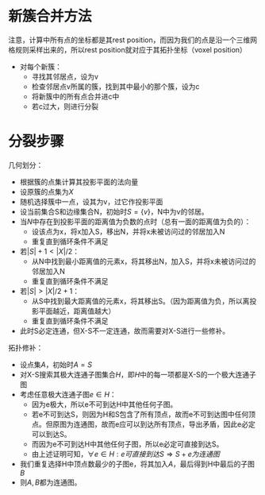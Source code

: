 # 新簇合并方法
注意，计算中所有点的坐标都是其rest position，而因为我们的点是沿一个三维网格规则采样出来的，所以rest position就对应于其拓扑坐标（voxel position）

* 对每个新簇：
  * 寻找其邻居点，设为v
  * 检查邻居点v所属的簇，找到其中最小的那个簇，设为c
  * 将新簇中的所有点合并进c中
  * 若c过大，则进行分裂


# 分裂步骤

几何划分：
* 根据簇的点集计算其投影平面的法向量
* 设原簇的点集为$X$
* 随机选择簇中一点，设其为v，过它作投影平面
* 设当前集合S和边缘集合N，初始时$S=\{v\}$，N中为v的邻居。
* 当$N$中存在到投影平面的距离值为负数的点时（总有一面的距离值为负的）：
  * 设该点为x，将x加入S，移出N，并将x未被访问过的邻居加入N
  * 重复直到循环条件不满足
* 若$|S|+1 < |X|/2$：
  * 从N中找到最小距离值的元素x，将其移出N，加入S，并将x未被访问过的邻居加入N
  * 重复直到循环条件不满足
* 若$|S| > |X|/2+1$：
  * 从S中找到最大距离值的元素x，将其移出S。（因为距离值为负，所以离投影平面越近，距离值越大）
  * 重复直到循环条件不满足
* 此时S必定连通，但X-S不一定连通，故而需要对X-S进行一些修补。

拓扑修补：
* 设点集$A$，初始时$A=S$
* 对X-S搜索其极大连通子图集合$H$，即$H$中的每一项都是X-S的一个极大连通子图
* 考虑任意极大连通子图$e\in H$：
  * 因为e极大，所以e不可到达H中其他任何子图。
  * 若e不可到达S，则因为H和S包含了所有顶点，故而e不可到达图中任何顶点。但原图为连通图，故而e应可以到达所有顶点，导出矛盾，因此e必定可以到达S。
  * 而因为e不可到达H中其他任何子图，所以e必定可直接到达S。
  * 由上述证明可知，$\forall e \in H: e可直接到达S \Rightarrow S+e为连通图$
* 我们重复选择H中顶点数最少的子图e，将其加入$A$，最后得到H中最后的子图$B$
* 则$A, B$都为连通图。
